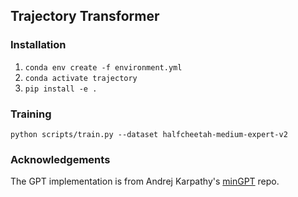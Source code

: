 ## Trajectory Transformer

### Installation

1. `conda env create -f environment.yml`
2. `conda activate trajectory`
2. `pip install -e .`

### Training

`python scripts/train.py --dataset halfcheetah-medium-expert-v2`

### Acknowledgements

The GPT implementation is from Andrej Karpathy's [minGPT](https://github.com/karpathy/minGPT) repo.
